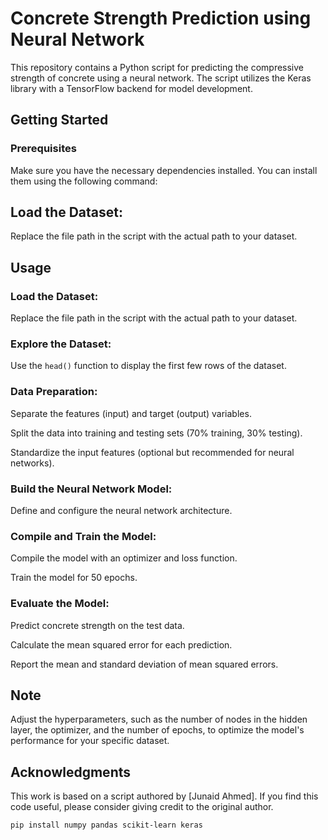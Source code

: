 
# Concrete Strength Prediction using Neural Network

This repository contains a Python script for predicting the compressive strength of concrete using a neural network. The script utilizes the Keras library with a TensorFlow backend for model development.

## Getting Started

### Prerequisites

Make sure you have the necessary dependencies installed. You can install them using the following command:

## Load the Dataset:

Replace the file path in the script with the actual path to your dataset.
## Usage

### Load the Dataset:

Replace the file path in the script with the actual path to your dataset.

### Explore the Dataset:

Use the `head()` function to display the first few rows of the dataset.

### Data Preparation:

Separate the features (input) and target (output) variables.

Split the data into training and testing sets (70% training, 30% testing).

Standardize the input features (optional but recommended for neural networks).

### Build the Neural Network Model:

Define and configure the neural network architecture.

### Compile and Train the Model:

Compile the model with an optimizer and loss function.

Train the model for 50 epochs.

### Evaluate the Model:

Predict concrete strength on the test data.

Calculate the mean squared error for each prediction.

Report the mean and standard deviation of mean squared errors.

## Note

Adjust the hyperparameters, such as the number of nodes in the hidden layer, the optimizer, and the number of epochs, to optimize the model's performance for your specific dataset.

## Acknowledgments

This work is based on a script authored by [Junaid Ahmed]. If you find this code useful, please consider giving credit to the original author.
```bash
pip install numpy pandas scikit-learn keras
